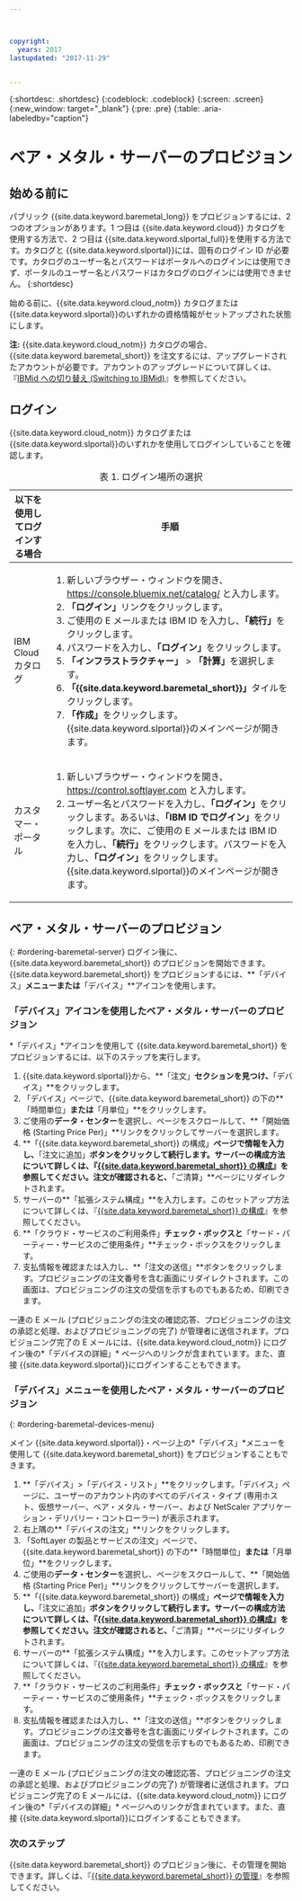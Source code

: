 ```yaml
---



copyright:
  years: 2017
lastupdated: "2017-11-29"


---
```


{:shortdesc: .shortdesc}
{:codeblock: .codeblock}
{:screen: .screen}
{:new_window: target="_blank"}
{:pre: .pre}
{:table: .aria-labeledby="caption"}

# ベア・メタル・サーバーのプロビジョン

## 始める前に
パブリック {{site.data.keyword.baremetal_long}} をプロビジョンするには、2 つのオプションがあります。1 つ目は {{site.data.keyword.cloud}} カタログを使用する方法で、2 つ目は {{site.data.keyword.slportal_full}}を使用する方法です。カタログと {{site.data.keyword.slportal}}には、固有のログイン ID が必要です。カタログのユーザー名とパスワードはポータルへのログインには使用できず、ポータルのユーザー名とパスワードはカタログのログインには使用できません。
{:shortdesc}

始める前に、{{site.data.keyword.cloud_notm}} カタログまたは {{site.data.keyword.slportal}}のいずれかの資格情報がセットアップされた状態にします。

**注:** {{site.data.keyword.cloud_notm}} カタログの場合、{{site.data.keyword.baremetal_short}} を注文するには、アップグレードされたアカウントが必要です。アカウントのアップグレードについて詳しくは、『[IBMid への切り替え (Switching to IBMid)](https://console.ng.bluemix.net/docs/admin/softlayerlink.html)』を参照してください。

## ログイン
{{site.data.keyword.cloud_notm}} カタログまたは {{site.data.keyword.slportal}}のいずれかを使用してログインしていることを確認します。

  <table>
   <CAPTION>表 1. ログイン場所の選択</CAPTION>
   <THEAD>
   <TR>
   <th>以下を使用してログインする場合</th>
   <th>手順</th>
   </TR>
   </THEAD>
   <TBODY>
   <tr>
   <td>IBM Cloud カタログ</td>
   <td>
   <ol>
   <li>新しいブラウザー・ウィンドウを開き、<a href="https://console.bluemix.net/catalog/">https://console.bluemix.net/catalog/</a> と入力します。</li>
   <li><b>「ログイン」</b>リンクをクリックします。</li>
   <li>ご使用の E メールまたは IBM ID を入力し、<b>「続行」</b>をクリックします。</li>
   <li>パスワードを入力し、<b>「ログイン」</b>をクリックします。</li>
   <li><b>「インフラストラクチャー」</b> > <b>「計算」</b>を選択します。</li>
   <li><b>「{{site.data.keyword.baremetal_short}}」</b>タイルをクリックします。</li>
   <li><b>「作成」</b>をクリックします。{{site.data.keyword.slportal}}のメインページが開きます。</li>
   </ol>
   </td>
   </tr>
   <tr>
   <td>カスタマー・ポータル</td>
   <td>
   <ol>
   <li>新しいブラウザー・ウィンドウを開き、<a href="https://control.softlayer.com">https://control.softlayer.com</a> と入力します。</li>
   <li>ユーザー名とパスワードを入力し、<b>「ログイン」</b>をクリックします。あるいは、<b>「IBM ID でログイン」</b>をクリックします。次に、ご使用の E メールまたは IBM ID を入力し、<b>「続行」</b>をクリックします。パスワードを入力し、<b>「ログイン」</b>をクリックします。{{site.data.keyword.slportal}}のメインページが開きます。</li>
   </ol>
   </td>
   </tr>
   </TBODY>
   </table>

## ベア・メタル・サーバーのプロビジョン
{: #ordering-baremetal-server}
ログイン後に、{{site.data.keyword.baremetal_short}} のプロビジョンを開始できます。{{site.data.keyword.baremetal_short}} をプロビジョンするには、**「デバイス」**メニューまたは**「デバイス」**アイコンを使用します。

### 「デバイス」アイコンを使用したベア・メタル・サーバーのプロビジョン
*「デバイス」*アイコンを使用して {{site.data.keyword.baremetal_short}} をプロビジョンするには、以下のステップを実行します。

1.  {{site.data.keyword.slportal}}から、**「注文」**セクションを見つけ、**「デバイス」**をクリックします。
2.  「デバイス」ページで、{{site.data.keyword.baremetal_short}} の下の**「時間単位」**または**「月単位」**をクリックします。
3.  ご使用の**データ・センター**を選択し、ページをスクロールして、**「開始価格 (Starting Price Per)」**リンクをクリックしてサーバーを選択します。
4.  **「{{site.data.keyword.baremetal_short}} の構成」**ページで情報を入力し、**「注文に追加」**ボタンをクリックして続行します。サーバーの構成方法について詳しくは、『[{{site.data.keyword.baremetal_short}} の構成](../bare-metal/configuring.html)』を参照してください。注文が確認されると、**「ご清算」**ページにリダイレクトされます。
5.  サーバーの**「拡張システム構成」**を入力します。このセットアップ方法について詳しくは、『[{{site.data.keyword.baremetal_short}} の構成](../bare-metal/configuring.html)』を参照してください。
6.  **「クラウド・サービスのご利用条件」**チェック・ボックスと**「サード・パーティー・サービスのご使用条件」**チェック・ボックスをクリックします。
7.  支払情報を確認または入力し、**「注文の送信」**ボタンをクリックします。プロビジョニングの注文番号を含む画面にリダイレクトされます。この画面は、プロビジョニングの注文の受信を示すものでもあるため、印刷できます。

 一連の E メール (プロビジョニングの注文の確認応答、プロビジョニングの注文の承認と処理、およびプロビジョニングの完了) が管理者に送信されます。プロビジョニング完了の E メールには、{{site.data.keyword.cloud_notm}} にログイン後の*「デバイスの詳細」* ページへのリンクが含まれています。また、直接 {{site.data.keyword.slportal}}にログインすることもできます。

### 「デバイス」メニューを使用したベア・メタル・サーバーのプロビジョン
{: #ordering-baremetal-devices-menu}

メイン {{site.data.keyword.slportal}}・ページ上の*「デバイス」*メニューを使用して {{site.data.keyword.baremetal_short}} をプロビジョンすることもできます。

1. **「デバイス」>「デバイス・リスト」**をクリックします。「デバイス」ページに、ユーザーのアカウント内のすべてのデバイス・タイプ (専用ホスト、仮想サーバー、ベア・メタル・サーバー、および NetScaler アプリケーション・デリバリー・コントローラー) が表示されます。
2. 右上隅の**「デバイスの注文」**リンクをクリックします。
3. 「SoftLayer の製品とサービスの注文」ページで、{{site.data.keyword.baremetal_short}} の下の**「時間単位」**または**「月単位」**をクリックします。
4. ご使用の**データ・センター**を選択し、ページをスクロールして、**「開始価格 (Starting Price Per)」**リンクをクリックしてサーバーを選択します。
5.  **「{{site.data.keyword.baremetal_short}} の構成」**ページで情報を入力し、**「注文に追加」**ボタンをクリックして続行します。サーバーの構成方法について詳しくは、『[{{site.data.keyword.baremetal_short}} の構成](../bare-metal/configuring.html)』を参照してください。注文が確認されると、**「ご清算」**ページにリダイレクトされます。
6.  サーバーの**「拡張システム構成」**を入力します。このセットアップ方法について詳しくは、『[{{site.data.keyword.baremetal_short}} の構成](../bare-metal/configuring.html)』を参照してください。
7. **「クラウド・サービスのご利用条件」**チェック・ボックスと**「サード・パーティー・サービスのご使用条件」**チェック・ボックスをクリックします。
8. 支払情報を確認または入力し、**「注文の送信」**ボタンをクリックします。プロビジョニングの注文番号を含む画面にリダイレクトされます。この画面は、プロビジョニングの注文の受信を示すものでもあるため、印刷できます。

一連の E メール (プロビジョニングの注文の確認応答、プロビジョニングの注文の承認と処理、およびプロビジョニングの完了) が管理者に送信されます。プロビジョニング完了の E メールには、{{site.data.keyword.cloud_notm}} にログイン後の*「デバイスの詳細」* ページへのリンクが含まれています。また、直接 {{site.data.keyword.slportal}}にログインすることもできます。

### 次のステップ
{{site.data.keyword.baremetal_short}} のプロビジョン後に、その管理を開始できます。詳しくは、『[{{site.data.keyword.baremetal_short}} の管理](../bare-metal/managing.html)』を参照してください。
